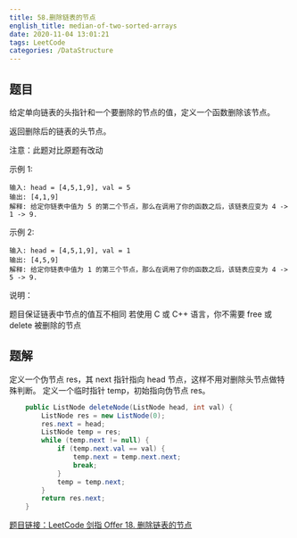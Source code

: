 ```yaml
---
title: 58.删除链表的节点
english_title: median-of-two-sorted-arrays
date: 2020-11-04 13:01:21
tags: LeetCode
categories: /DataStructure
---
```


## 题目

给定单向链表的头指针和一个要删除的节点的值，定义一个函数删除该节点。

返回删除后的链表的头节点。

注意：此题对比原题有改动

示例 1:

```
输入: head = [4,5,1,9], val = 5
输出: [4,1,9]
解释: 给定你链表中值为 5 的第二个节点，那么在调用了你的函数之后，该链表应变为 4 -> 1 -> 9.
```

示例 2:

```
输入: head = [4,5,1,9], val = 1
输出: [4,5,9]
解释: 给定你链表中值为 1 的第三个节点，那么在调用了你的函数之后，该链表应变为 4 -> 5 -> 9.
```


说明：

题目保证链表中节点的值互不相同
若使用 C 或 C++ 语言，你不需要 free 或 delete 被删除的节点

## 题解

定义一个伪节点 res，其 next 指针指向 head 节点，这样不用对删除头节点做特殊判断。
定义一个临时指针 temp，初始指向伪节点 res。

```java
    public ListNode deleteNode(ListNode head, int val) {
        ListNode res = new ListNode(0);
        res.next = head;
        ListNode temp = res;
        while (temp.next != null) {
            if (temp.next.val == val) {
                temp.next = temp.next.next;
                break;
            }
            temp = temp.next;
        }
        return res.next;
    }
```

[题目链接：LeetCode 剑指 Offer 18. 删除链表的节点](https://leetcode-cn.com/problems/shan-chu-lian-biao-de-jie-dian-lcof/)